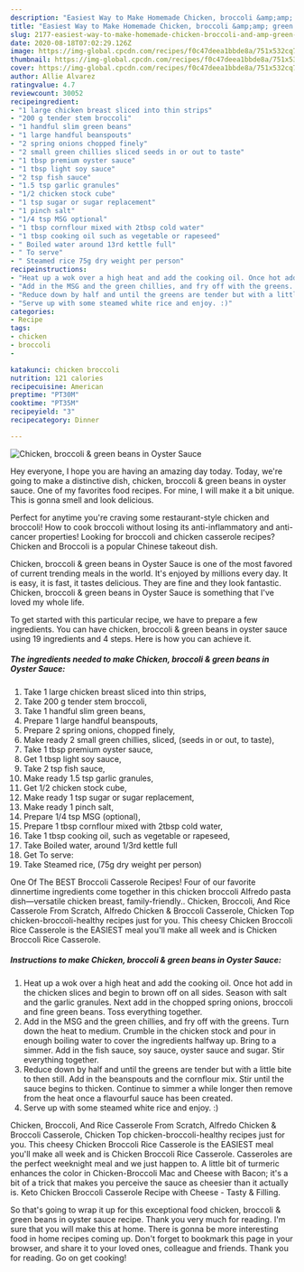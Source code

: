 ```yaml
---
description: "Easiest Way to Make Homemade Chicken, broccoli &amp;amp; green beans in Oyster Sauce"
title: "Easiest Way to Make Homemade Chicken, broccoli &amp;amp; green beans in Oyster Sauce"
slug: 2177-easiest-way-to-make-homemade-chicken-broccoli-and-amp-green-beans-in-oyster-sauce
date: 2020-08-18T07:02:29.126Z
image: https://img-global.cpcdn.com/recipes/f0c47deea1bbde8a/751x532cq70/chicken-broccoli-green-beans-in-oyster-sauce-recipe-main-photo.jpg
thumbnail: https://img-global.cpcdn.com/recipes/f0c47deea1bbde8a/751x532cq70/chicken-broccoli-green-beans-in-oyster-sauce-recipe-main-photo.jpg
cover: https://img-global.cpcdn.com/recipes/f0c47deea1bbde8a/751x532cq70/chicken-broccoli-green-beans-in-oyster-sauce-recipe-main-photo.jpg
author: Allie Alvarez
ratingvalue: 4.7
reviewcount: 30052
recipeingredient:
- "1 large chicken breast sliced into thin strips"
- "200 g tender stem broccoli"
- "1 handful slim green beans"
- "1 large handful beanspouts"
- "2 spring onions chopped finely"
- "2 small green chillies sliced seeds in or out to taste"
- "1 tbsp premium oyster sauce"
- "1 tbsp light soy sauce"
- "2 tsp fish sauce"
- "1.5 tsp garlic granules"
- "1/2 chicken stock cube"
- "1 tsp sugar or sugar replacement"
- "1 pinch salt"
- "1/4 tsp MSG optional"
- "1 tbsp cornflour mixed with 2tbsp cold water"
- "1 tbsp cooking oil such as vegetable or rapeseed"
- " Boiled water around 13rd kettle full"
- " To serve"
- " Steamed rice 75g dry weight per person"
recipeinstructions:
- "Heat up a wok over a high heat and add the cooking oil. Once hot add in the chicken slices and begin to brown off on all sides. Season with salt and the garlic granules. Next add in the chopped spring onions, broccoli and fine green beans. Toss everything together."
- "Add in the MSG and the green chillies, and fry off with the greens. Turn down the heat to medium. Crumble in the chicken stock and pour in enough boiling water to cover the ingredients halfway up. Bring to a simmer. Add in the fish sauce, soy sauce, oyster sauce and sugar. Stir everything together."
- "Reduce down by half and until the greens are tender but with a little bite to then still. Add in the beanspouts and the cornflour mix. Stir until the sauce begins to thicken. Continue to simmer a while longer then remove from the heat once a flavourful sauce has been created."
- "Serve up with some steamed white rice and enjoy. :)"
categories:
- Recipe
tags:
- chicken
- broccoli
- 

katakunci: chicken broccoli  
nutrition: 121 calories
recipecuisine: American
preptime: "PT30M"
cooktime: "PT35M"
recipeyield: "3"
recipecategory: Dinner

---
```



![Chicken, broccoli &amp; green beans in Oyster Sauce](https://img-global.cpcdn.com/recipes/f0c47deea1bbde8a/751x532cq70/chicken-broccoli-green-beans-in-oyster-sauce-recipe-main-photo.jpg)

Hey everyone, I hope you are having an amazing day today. Today, we're going to make a distinctive dish, chicken, broccoli &amp; green beans in oyster sauce. One of my favorites food recipes. For mine, I will make it a bit unique. This is gonna smell and look delicious.

Perfect for anytime you&#39;re craving some restaurant-style chicken and broccoli! How to cook broccoli without losing its anti-inflammatory and anti-cancer properties! Looking for broccoli and chicken casserole recipes? Chicken and Broccoli is a popular Chinese takeout dish.

Chicken, broccoli &amp; green beans in Oyster Sauce is one of the most favored of current trending meals in the world. It's enjoyed by millions every day. It is easy, it is fast, it tastes delicious. They are fine and they look fantastic. Chicken, broccoli &amp; green beans in Oyster Sauce is something that I've loved my whole life.


To get started with this particular recipe, we have to prepare a few ingredients. You can have chicken, broccoli &amp; green beans in oyster sauce using 19 ingredients and 4 steps. Here is how you can achieve it.

<!--inarticleads1-->

##### The ingredients needed to make Chicken, broccoli &amp; green beans in Oyster Sauce:

1. Take 1 large chicken breast sliced into thin strips,
1. Take 200 g tender stem broccoli,
1. Take 1 handful slim green beans,
1. Prepare 1 large handful beanspouts,
1. Prepare 2 spring onions, chopped finely,
1. Make ready 2 small green chillies, sliced, (seeds in or out, to taste),
1. Take 1 tbsp premium oyster sauce,
1. Get 1 tbsp light soy sauce,
1. Take 2 tsp fish sauce,
1. Make ready 1.5 tsp garlic granules,
1. Get 1/2 chicken stock cube,
1. Make ready 1 tsp sugar or sugar replacement,
1. Make ready 1 pinch salt,
1. Prepare 1/4 tsp MSG (optional),
1. Prepare 1 tbsp cornflour mixed with 2tbsp cold water,
1. Take 1 tbsp cooking oil, such as vegetable or rapeseed,
1. Take  Boiled water, around 1/3rd kettle full
1. Get  To serve:
1. Take  Steamed rice, (75g dry weight per person)


One Of The BEST Broccoli Casserole Recipes! Four of our favorite dinnertime ingredients come together in this chicken broccoli Alfredo pasta dish—versatile chicken breast, family-friendly.. Chicken, Broccoli, And Rice Casserole From Scratch, Alfredo Chicken &amp; Broccoli Casserole, Chicken Top chicken-broccoli-healthy recipes just for you. This cheesy Chicken Broccoli Rice Casserole is the EASIEST meal you&#39;ll make all week and is Chicken Broccoli Rice Casserole. 

<!--inarticleads2-->

##### Instructions to make Chicken, broccoli &amp; green beans in Oyster Sauce:

1. Heat up a wok over a high heat and add the cooking oil. Once hot add in the chicken slices and begin to brown off on all sides. Season with salt and the garlic granules. Next add in the chopped spring onions, broccoli and fine green beans. Toss everything together.
1. Add in the MSG and the green chillies, and fry off with the greens. Turn down the heat to medium. Crumble in the chicken stock and pour in enough boiling water to cover the ingredients halfway up. Bring to a simmer. Add in the fish sauce, soy sauce, oyster sauce and sugar. Stir everything together.
1. Reduce down by half and until the greens are tender but with a little bite to then still. Add in the beanspouts and the cornflour mix. Stir until the sauce begins to thicken. Continue to simmer a while longer then remove from the heat once a flavourful sauce has been created.
1. Serve up with some steamed white rice and enjoy. :)


Chicken, Broccoli, And Rice Casserole From Scratch, Alfredo Chicken &amp; Broccoli Casserole, Chicken Top chicken-broccoli-healthy recipes just for you. This cheesy Chicken Broccoli Rice Casserole is the EASIEST meal you&#39;ll make all week and is Chicken Broccoli Rice Casserole. Casseroles are the perfect weeknight meal and we just happen to. A little bit of turmeric enhances the color in Chicken-Broccoli Mac and Cheese with Bacon; it&#39;s a bit of a trick that makes you perceive the sauce as cheesier than it actually is. Keto Chicken Broccoli Casserole Recipe with Cheese - Tasty &amp; Filling. 

So that's going to wrap it up for this exceptional food chicken, broccoli &amp; green beans in oyster sauce recipe. Thank you very much for reading. I'm sure that you will make this at home. There is gonna be more interesting food in home recipes coming up. Don't forget to bookmark this page in your browser, and share it to your loved ones, colleague and friends. Thank you for reading. Go on get cooking!
